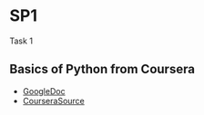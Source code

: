 # SP1
Task 1
## Basics of Python from Coursera
- [GoogleDoc](https://docs.google.com/document/d/1MGT8wG3O0cuUN1qs3j3TYnhPTJt09Tk35FzkdOx0Nws/edit?usp=sharing)
- [CourseraSource](https://www.coursera.org/learn/python-for-applied-data-science-ai)

